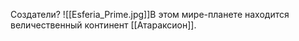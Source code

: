 Создатели? 
![[Esferia_Prime.jpg]]В этом мире-планете находится величественный континент [[Атараксион]].